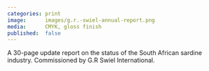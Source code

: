 ```yaml
---
categories: print
image:      images/g.r.-swiel-annual-report.png
media:      CMYK, gloss finish
published:  false
---
```

A 30-page update report on the status of the South African sardine industry.
Commissioned by G.R Swiel International.
